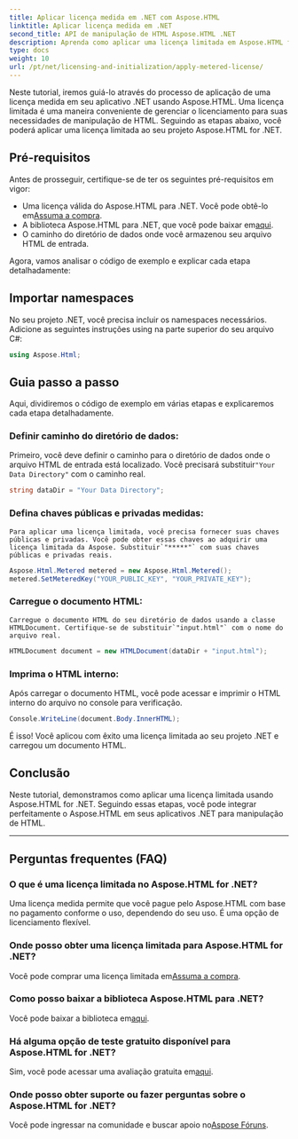 ```yaml
---
title: Aplicar licença medida em .NET com Aspose.HTML
linktitle: Aplicar licença medida em .NET
second_title: API de manipulação de HTML Aspose.HTML .NET
description: Aprenda como aplicar uma licença limitada em Aspose.HTML for .NET. Gerencie suas necessidades de manipulação de HTML com eficiência. Comece agora!
type: docs
weight: 10
url: /pt/net/licensing-and-initialization/apply-metered-license/
---
```

Neste tutorial, iremos guiá-lo através do processo de aplicação de uma licença medida em seu aplicativo .NET usando Aspose.HTML. Uma licença limitada é uma maneira conveniente de gerenciar o licenciamento para suas necessidades de manipulação de HTML. Seguindo as etapas abaixo, você poderá aplicar uma licença limitada ao seu projeto Aspose.HTML for .NET.

## Pré-requisitos

Antes de prosseguir, certifique-se de ter os seguintes pré-requisitos em vigor:

-  Uma licença válida do Aspose.HTML para .NET. Você pode obtê-lo em[Assuma a compra](https://purchase.aspose.com/buy).
-  A biblioteca Aspose.HTML para .NET, que você pode baixar em[aqui](https://releases.aspose.com/html/net/).
- O caminho do diretório de dados onde você armazenou seu arquivo HTML de entrada.

Agora, vamos analisar o código de exemplo e explicar cada etapa detalhadamente:

## Importar namespaces

No seu projeto .NET, você precisa incluir os namespaces necessários. Adicione as seguintes instruções using na parte superior do seu arquivo C#:

```csharp
using Aspose.Html;
```

## Guia passo a passo

Aqui, dividiremos o código de exemplo em várias etapas e explicaremos cada etapa detalhadamente.

### Definir caminho do diretório de dados:

   Primeiro, você deve definir o caminho para o diretório de dados onde o arquivo HTML de entrada está localizado. Você precisará substituir`"Your Data Directory"` com o caminho real.

   ```csharp
   string dataDir = "Your Data Directory";
   ```

### Defina chaves públicas e privadas medidas:

    Para aplicar uma licença limitada, você precisa fornecer suas chaves públicas e privadas. Você pode obter essas chaves ao adquirir uma licença limitada da Aspose. Substituir`"*****"` com suas chaves públicas e privadas reais.

   ```csharp
   Aspose.Html.Metered metered = new Aspose.Html.Metered();
   metered.SetMeteredKey("YOUR_PUBLIC_KEY", "YOUR_PRIVATE_KEY");
   ```

### Carregue o documento HTML:

    Carregue o documento HTML do seu diretório de dados usando a classe HTMLDocument. Certifique-se de substituir`"input.html"` com o nome do arquivo real.

   ```csharp
   HTMLDocument document = new HTMLDocument(dataDir + "input.html");
   ```

### Imprima o HTML interno:

   Após carregar o documento HTML, você pode acessar e imprimir o HTML interno do arquivo no console para verificação.

   ```csharp
   Console.WriteLine(document.Body.InnerHTML);
   ```

É isso! Você aplicou com êxito uma licença limitada ao seu projeto .NET e carregou um documento HTML.

## Conclusão

Neste tutorial, demonstramos como aplicar uma licença limitada usando Aspose.HTML for .NET. Seguindo essas etapas, você pode integrar perfeitamente o Aspose.HTML em seus aplicativos .NET para manipulação de HTML.

---

## Perguntas frequentes (FAQ)

### O que é uma licença limitada no Aspose.HTML for .NET?
Uma licença medida permite que você pague pelo Aspose.HTML com base no pagamento conforme o uso, dependendo do seu uso. É uma opção de licenciamento flexível.

### Onde posso obter uma licença limitada para Aspose.HTML for .NET?
 Você pode comprar uma licença limitada em[Assuma a compra](https://purchase.aspose.com/buy).

### Como posso baixar a biblioteca Aspose.HTML para .NET?
 Você pode baixar a biblioteca em[aqui](https://releases.aspose.com/html/net/).

### Há alguma opção de teste gratuito disponível para Aspose.HTML for .NET?
 Sim, você pode acessar uma avaliação gratuita em[aqui](https://releases.aspose.com/).

### Onde posso obter suporte ou fazer perguntas sobre o Aspose.HTML for .NET?
 Você pode ingressar na comunidade e buscar apoio no[Aspose Fóruns](https://forum.aspose.com/).